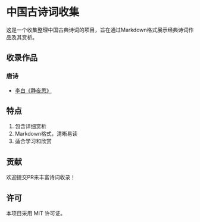 # 中国古诗词收集

这是一个收集整理中国古典诗词的项目，旨在通过Markdown格式展示经典诗词作品及其赏析。

## 收录作品

### 唐诗
- [李白《静夜思》](./poems/静夜思.md)

## 特点
1. 包含详细赏析
2. Markdown格式，清晰易读
3. 适合学习和欣赏

## 贡献
欢迎提交PR来丰富诗词收录！

## 许可
本项目采用 MIT 许可证。
